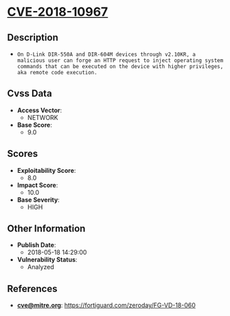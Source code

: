 
# [CVE-2018-10967](https://cve.mitre.org/cgi-bin/cvename.cgi?name=CVE-2018-10967)

## Description

- `On D-Link DIR-550A and DIR-604M devices through v2.10KR, a malicious user can forge an HTTP request to inject operating system commands that can be executed on the device with higher privileges, aka remote code execution.`

## Cvss Data

- **Access Vector**:
  - NETWORK
- **Base Score**:
  - 9.0

## Scores

- **Exploitability Score**:
  - 8.0
- **Impact Score**:
  - 10.0
- **Base Severity**:
  - HIGH

## Other Information

- **Publish Date**:
  - 2018-05-18 14:29:00
- **Vulnerability Status**:
  - Analyzed

## References

- **cve@mitre.org**: https://fortiguard.com/zeroday/FG-VD-18-060
